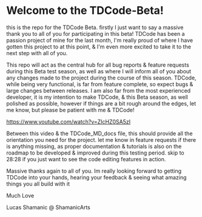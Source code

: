 # Welcome to the TDCode-Beta!
this is the repo for the TDCode Beta. 
firstly I just want to say a massive thank you to all of you for participating in this beta! TDCode has been a passion project of mine for the last month, I'm really proud of where I have gotten this project to at this point, & I'm even more excited to take it to the next step with all of you. 

This repo will act as the central hub for all bug reports & feature requests during this Beta test season, as well as where I will inform all of you about any changes made to the project during the course of this season. TDCode, while being very functional, is far from feature complete, so expect bugs & large changes between releases. I am also far from the most experienced developer, it is my intention to make TDCode, & this Beta season, as well polished as possible, however if things are a bit rough around the edges, let me know, but please be patient with me & TDCode! 

https://www.youtube.com/watch?v=ZIcHZ0SA5zI

Between this video & the TDCode_MD_docs file, this should provide all the orientation you need for the project. let me know in feature requests if there is anything missing, as proper documentation & tutorials is also on the roadmap to be developed & improved during this testing period. skip to 28:28 if you just want to see the code editing features in action. 

Massive thanks again to all of you. Im really looking forward to getting TDCode into your hands, hearing your feedback & seeing what amazing things you all build with it 

Much Love 

Lucas Shamanic @ ShamanicArts

